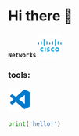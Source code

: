# Hi there 👋
**`Networks`**
<img min-width="320px" src="https://raw.githubusercontent.com/techwithulises/icons/c905895ea7c34e747561efb02b0cacd9a59f470f/cisco.svg">
### tools:
<img src="https://raw.githubusercontent.com/techwithulises/icons/c905895ea7c34e747561efb02b0cacd9a59f470f/visual-studio.svg"/>

```python
print('hello!')
```